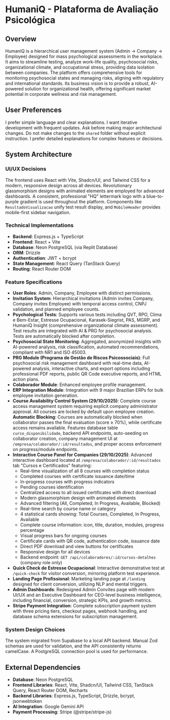 # HumaniQ - Plataforma de Avaliação Psicológica

## Overview
HumaniQ is a hierarchical user management system (Admin → Company → Employee) designed for mass psychological assessments in the workplace. It aims to streamline testing, analyze work-life quality, psychosocial risks, organizational climate, and occupational stress, providing data isolation between companies. The platform offers comprehensive tools for monitoring psychosocial states and managing risks, aligning with regulatory and international standards. Its business vision is to provide a robust, AI-powered solution for organizational health, offering significant market potential in corporate wellness and risk management.

## User Preferences
I prefer simple language and clear explanations. I want iterative development with frequent updates. Ask before making major architectural changes. Do not make changes to the `shared` folder without explicit instruction. I prefer detailed explanations for complex features or decisions.

## System Architecture

### UI/UX Decisions
The frontend uses React with Vite, Shadcn/UI, and Tailwind CSS for a modern, responsive design across all devices. Revolutionary glassmorphism designs with animated elements are employed for advanced dashboards. A consistent, professional "HQ" lettermark logo with a blue-to-purple gradient is used throughout the platform. Components like `ResultadoVisualizacao` unify test result display, and `MobileHeader` provides mobile-first sidebar navigation.

### Technical Implementations
- **Backend**: Express.js + TypeScript
- **Frontend**: React + Vite
- **Database**: Neon PostgreSQL (via Replit Database)
- **ORM**: Drizzle
- **Authentication**: JWT + bcrypt
- **State Management**: React Query (TanStack Query)
- **Routing**: React Router DOM

### Feature Specifications
- **User Roles**: Admin, Company, Employee with distinct permissions.
- **Invitation System**: Hierarchical invitations (Admin invites Company, Company invites Employee) with temporal access control, CNPJ validation, and planned employee counts.
- **Psychological Tests**: Supports various tests including QVT, RPO, Clima e Bem-Estar, Estresse Ocupacional, Karasek-Siegrist, PAS, MGRP, and HumaniQ Insight (comprehensive organizational climate assessment). Test results are integrated with AI & PRG for psychosocial analysis. Tests are automatically blocked after completion.
- **Psychosocial State Monitoring**: Aggregated, anonymized insights with AI-powered analysis, risk classification, automated recommendations, compliant with NR1 and ISO 45003.
- **PRG Module (Programa de Gestão de Riscos Psicossociais)**: Full psychosocial risk management dashboard with real-time data, AI-powered analysis, interactive charts, and export options including professional PDF reports, public QR Code executive reports, and HTML action plans.
- **Colaborador Module**: Enhanced employee profile management.
- **ERP Integration Module**: Integration with 9 major Brazilian ERPs for bulk employee invitation generation.
- **Course Availability Control System (29/10/2025)**: Complete course access management system requiring explicit company administrator approval. All courses are locked by default upon employee creation. **Automatic Blocking**: Courses are automatically blocked when collaborator passes the final evaluation (score ≥ 70%), while certificate access remains available. Features database table `curso_disponibilidade`, backend API endpoints, auto-seeding on collaborator creation, company management UI at `/empresa/colaborador/:id/resultados`, and proper access enforcement on progress/module endpoints.
- **Interactive Course Panel for Companies (29/10/2025)**: Advanced interactive dashboard located at `/empresa/colaborador/:id/resultados` tab "Cursos e Certificados" featuring:
  - Real-time visualization of all 8 courses with completion status
  - Completed courses with certificate issuance date/time
  - In-progress courses with progress indicators
  - Pending courses identification
  - Centralized access to all issued certificates with direct download
  - Modern glassmorphism design with animated elements
  - Advanced filtering (All, Completed, In Progress, Available, Blocked)
  - Real-time search by course name or category
  - 4 statistical cards showing: Total Courses, Completed, In Progress, Available
  - Complete course information: icon, title, duration, modules, progress percentage
  - Visual progress bars for ongoing courses
  - Certificate cards with QR code, authentication code, issuance date
  - Direct PDF download and view buttons for certificates
  - Responsive design for all devices
  - Backend endpoint: `GET /api/colaboradores/:id/cursos-detalhes` (company role only)
- **Quick Check de Estresse Ocupacional**: Interactive demonstrative test at `/quick-check` for visitor conversion, mirroring platform test experience.
- **Landing Page Profissional**: Marketing landing page at `/landing` designed for client conversion, utilizing NLP and mental triggers.
- **Admin Dashboards**: Redesigned Admin Convites page with modern UI/UX and an Executive Dashboard for CEO-level business intelligence, including financial, conversion, strategic KPIs, and growth metrics.
- **Stripe Payment Integration**: Complete subscription payment system with three pricing tiers, checkout pages, webhook handling, and database schema extensions for subscription management.

### System Design Choices
The system migrated from Supabase to a local API backend. Manual Zod schemas are used for validation, and the API consistently returns camelCase. A PostgreSQL connection pool is used for performance.

## External Dependencies
- **Database**: Neon PostgreSQL
- **Frontend Libraries**: React, Vite, Shadcn/UI, Tailwind CSS, TanStack Query, React Router DOM, Recharts
- **Backend Libraries**: Express.js, TypeScript, Drizzle, bcrypt, jsonwebtoken
- **AI Integration**: Google Gemini API
- **Payment Processing**: Stripe (@stripe/stripe-js)